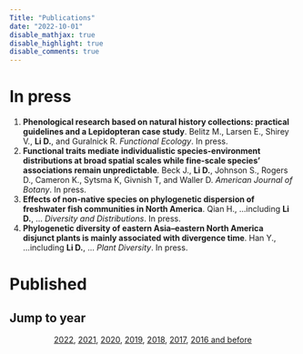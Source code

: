 ```yaml
---
Title: "Publications"
date: "2022-10-01"
disable_mathjax: true
disable_highlight: true
disable_comments: true
---
```

<center>
<a target="_blank" href="https://scholar.google.com/citations?user=0I2wXJQAAAAJ&hl=en"><i class="ai ai-google-scholar ai-2x"></i></a> 
<a target="_blank" href="https://www.researchgate.net/profile/Daijiang_Li"><i class="ai ai-researchgate ai-2x"></i></a> 
<a target="_blank" href="https://publons.com/a/719613/"><i class="ai ai-publons ai-2x"></i></a>
</center>

<!---

# In press

<ol>

<li> <b>The role of functional strategies in global plant distribution</b>. Liao H., <b>Li D.</b>, et al. <i>Ecography</i>. In press. <a href="https://onlinelibrary.wiley.com/doi/full/10.1111/ecog.05476" target="_blank" title="Text through DOI"><i class="ai ai-doi"></i></a> </li>
</ol>

-->

# In press

<ol>

<li> <b>Phenological research based on natural history collections: practical guidelines and a Lepidopteran case study</b>. Belitz M., Larsen E., Shirey V., <b>Li D.</b>, and Guralnick R. <i>Functional Ecology</i>. In press. <a href="https://besjournals.onlinelibrary.wiley.com/doi/10.1111/1365-2435.14173?af=R" target="_blank" title="Text through DOI"><i class="ai ai-doi"></i></a> </li>

<li> <b>Functional traits mediate individualistic species-environment distributions at broad spatial scales while fine-scale species’ associations remain unpredictable</b>. Beck J., <b>Li D.</b>, Johnson S., Rogers D., Cameron K., Sytsma K, Givnish T, and Waller D. <i>American Journal of Botany</i>. In press. <a href="" target="_blank" title="Text through DOI"><i class="ai ai-doi"></i></a> </li>

<li> <b>Effects of non-native species on phylogenetic dispersion of freshwater fish communities in North America</b>. Qian H., ...including <b>Li D.</b>, ... <i>Diversity and Distributions</i>. In press. </li>

<li> <b>Phylogenetic diversity of eastern Asia–eastern North America disjunct plants is mainly associated with divergence time</b>. Han Y., ...including <b>Li D.</b>, ... <i>Plant Diversity</i>. In press. </li>

</ol>



# Published

## Jump to year

<div style="text-align: center;">

[2022](#2022), [2021](#2021), [2020](#2020), [2019](#2019), [2018](#2018), [2017](#2017), [2016 and before](#2016)

</div>


